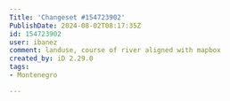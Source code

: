 ```yaml
---
Title: 'Changeset #154723902'
PublishDate: 2024-08-02T08:17:35Z
id: 154723902
user: ibanez
comment: landuse, course of river aligned with mapbox
created_by: iD 2.29.0
tags:
- Montenegro

---
```


